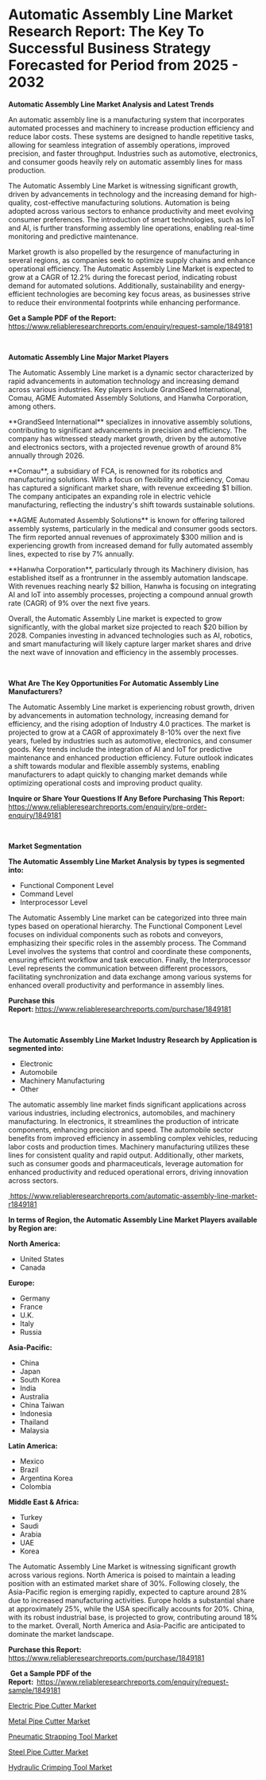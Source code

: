 <p><h1>Automatic Assembly Line Market Research Report: The Key To Successful Business Strategy Forecasted for Period from 2025 - 2032</h1></p><p><strong>Automatic Assembly Line Market Analysis and Latest Trends</strong></p>
<p><p>An automatic assembly line is a manufacturing system that incorporates automated processes and machinery to increase production efficiency and reduce labor costs. These systems are designed to handle repetitive tasks, allowing for seamless integration of assembly operations, improved precision, and faster throughput. Industries such as automotive, electronics, and consumer goods heavily rely on automatic assembly lines for mass production.</p><p>The Automatic Assembly Line Market is witnessing significant growth, driven by advancements in technology and the increasing demand for high-quality, cost-effective manufacturing solutions. Automation is being adopted across various sectors to enhance productivity and meet evolving consumer preferences. The introduction of smart technologies, such as IoT and AI, is further transforming assembly line operations, enabling real-time monitoring and predictive maintenance.</p><p>Market growth is also propelled by the resurgence of manufacturing in several regions, as companies seek to optimize supply chains and enhance operational efficiency. The Automatic Assembly Line Market is expected to grow at a CAGR of 12.2% during the forecast period, indicating robust demand for automated solutions. Additionally, sustainability and energy-efficient technologies are becoming key focus areas, as businesses strive to reduce their environmental footprints while enhancing performance.</p></p>
<p><strong>Get a Sample PDF of the Report:&nbsp;</strong> <a href="https://www.reliableresearchreports.com/enquiry/request-sample/1849181?utm_campaign=7&utm_medium=2&utm_source=Github&utm_content=ia&utm_term=22022025&utm_id=automatic-assembly-line">https://www.reliableresearchreports.com/enquiry/request-sample/1849181</a></p>
<p>&nbsp;</p>
<p><strong>Automatic Assembly Line Major Market Players</strong></p>
<p><p>The Automatic Assembly Line market is a dynamic sector characterized by rapid advancements in automation technology and increasing demand across various industries. Key players include GrandSeed International, Comau, AGME Automated Assembly Solutions, and Hanwha Corporation, among others.</p><p>**GrandSeed International** specializes in innovative assembly solutions, contributing to significant advancements in precision and efficiency. The company has witnessed steady market growth, driven by the automotive and electronics sectors, with a projected revenue growth of around 8% annually through 2026.</p><p>**Comau**, a subsidiary of FCA, is renowned for its robotics and manufacturing solutions. With a focus on flexibility and efficiency, Comau has captured a significant market share, with revenue exceeding $1 billion. The company anticipates an expanding role in electric vehicle manufacturing, reflecting the industry's shift towards sustainable solutions.</p><p>**AGME Automated Assembly Solutions** is known for offering tailored assembly systems, particularly in the medical and consumer goods sectors. The firm reported annual revenues of approximately $300 million and is experiencing growth from increased demand for fully automated assembly lines, expected to rise by 7% annually.</p><p>**Hanwha Corporation**, particularly through its Machinery division, has established itself as a frontrunner in the assembly automation landscape. With revenues reaching nearly $2 billion, Hanwha is focusing on integrating AI and IoT into assembly processes, projecting a compound annual growth rate (CAGR) of 9% over the next five years.</p><p>Overall, the Automatic Assembly Line market is expected to grow significantly, with the global market size projected to reach $20 billion by 2028. Companies investing in advanced technologies such as AI, robotics, and smart manufacturing will likely capture larger market shares and drive the next wave of innovation and efficiency in the assembly processes.</p></p>
<p>&nbsp;</p>
<p><strong>What Are The Key Opportunities For Automatic Assembly Line Manufacturers?</strong></p>
<p><p>The Automatic Assembly Line market is experiencing robust growth, driven by advancements in automation technology, increasing demand for efficiency, and the rising adoption of Industry 4.0 practices. The market is projected to grow at a CAGR of approximately 8-10% over the next five years, fueled by industries such as automotive, electronics, and consumer goods. Key trends include the integration of AI and IoT for predictive maintenance and enhanced production efficiency. Future outlook indicates a shift towards modular and flexible assembly systems, enabling manufacturers to adapt quickly to changing market demands while optimizing operational costs and improving product quality.</p></p>
<p><strong>Inquire or Share Your Questions If Any Before Purchasing This Report:</strong> <a href="https://www.reliableresearchreports.com/enquiry/pre-order-enquiry/1849181?utm_campaign=7&utm_medium=2&utm_source=Github&utm_content=ia&utm_term=22022025&utm_id=automatic-assembly-line">https://www.reliableresearchreports.com/enquiry/pre-order-enquiry/1849181</a></p>
<p>&nbsp;</p>
<p><strong>Market Segmentation</strong></p>
<p><strong>The Automatic Assembly Line Market Analysis by types is segmented into:</strong></p>
<p><ul><li>Functional Component Level</li><li>Command Level</li><li>Interprocessor Level</li></ul></p>
<p><p>The Automatic Assembly Line market can be categorized into three main types based on operational hierarchy. The Functional Component Level focuses on individual components such as robots and conveyors, emphasizing their specific roles in the assembly process. The Command Level involves the systems that control and coordinate these components, ensuring efficient workflow and task execution. Finally, the Interprocessor Level represents the communication between different processors, facilitating synchronization and data exchange among various systems for enhanced overall productivity and performance in assembly lines.</p></p>
<p><strong>Purchase this Report:&nbsp;</strong><a href="https://www.reliableresearchreports.com/purchase/1849181?utm_campaign=7&utm_medium=2&utm_source=Github&utm_content=ia&utm_term=22022025&utm_id=automatic-assembly-line">https://www.reliableresearchreports.com/purchase/1849181</a></p>
<p>&nbsp;</p>
<p><strong>The Automatic Assembly Line Market Industry Research by Application is segmented into:</strong></p>
<p><ul><li>Electronic</li><li>Automobile</li><li>Machinery Manufacturing</li><li>Other</li></ul></p>
<p><p>The automatic assembly line market finds significant applications across various industries, including electronics, automobiles, and machinery manufacturing. In electronics, it streamlines the production of intricate components, enhancing precision and speed. The automobile sector benefits from improved efficiency in assembling complex vehicles, reducing labor costs and production times. Machinery manufacturing utilizes these lines for consistent quality and rapid output. Additionally, other markets, such as consumer goods and pharmaceuticals, leverage automation for enhanced productivity and reduced operational errors, driving innovation across sectors.</p></p>
<p><a href="https://www.reliableresearchreports.com/automatic-assembly-line-market-r1849181?utm_campaign=7&utm_medium=2&utm_source=Github&utm_content=ia&utm_term=22022025&utm_id=automatic-assembly-line">&nbsp;https://www.reliableresearchreports.com/automatic-assembly-line-market-r1849181</a></p>
<p><strong>In terms of Region, the Automatic Assembly Line Market Players available by Region are:</strong></p>
<p>
    <p> <strong> North America: </strong>
        <ul>
            <li>United States</li>
            <li>Canada</li>
        </ul>
        </p> 
    <p> <strong> Europe: </strong>
        <ul>
            <li>Germany</li>
            <li>France</li>
            <li>U.K.</li>
            <li>Italy</li>
            <li>Russia</li>
        </ul>
        </p> 
    <p> <strong> Asia-Pacific: </strong>
        <ul>
            <li>China</li>
            <li>Japan</li>
            <li>South Korea</li>
            <li>India</li>
            <li>Australia</li>
            <li>China Taiwan</li>
            <li>Indonesia</li>
            <li>Thailand</li>
            <li>Malaysia</li>
        </ul>
        </p> 
    <p> <strong> Latin America: </strong>
        <ul>
            <li>Mexico</li>
            <li>Brazil</li>
            <li>Argentina Korea</li>
            <li>Colombia</li>
        </ul>
        </p> 
    <p> <strong> Middle East & Africa: </strong>
        <ul>
            <li>Turkey</li>
            <li>Saudi</li>
            <li>Arabia</li>
            <li>UAE</li>
            <li>Korea</li>
        </ul>
    </p>
    </p>
<p><p>The Automatic Assembly Line Market is witnessing significant growth across various regions. North America is poised to maintain a leading position with an estimated market share of 30%. Following closely, the Asia-Pacific region is emerging rapidly, expected to capture around 28% due to increased manufacturing activities. Europe holds a substantial share at approximately 25%, while the USA specifically accounts for 20%. China, with its robust industrial base, is projected to grow, contributing around 18% to the market. Overall, North America and Asia-Pacific are anticipated to dominate the market landscape.</p></p>
<p><strong>Purchase this Report: </strong><a href="https://www.reliableresearchreports.com/purchase/1849181?utm_campaign=7&utm_medium=2&utm_source=Github&utm_content=ia&utm_term=22022025&utm_id=automatic-assembly-line">https://www.reliableresearchreports.com/purchase/1849181</a></p>
<p>&nbsp;<strong>Get a Sample PDF of the Report:&nbsp;&nbsp;</strong><a href="https://www.reliableresearchreports.com/enquiry/request-sample/1849181?utm_campaign=7&utm_medium=2&utm_source=Github&utm_content=ia&utm_term=22022025&utm_id=automatic-assembly-line">https://www.reliableresearchreports.com/enquiry/request-sample/1849181</a></p>
<p><strong></strong></p>
<p><p><a href="https://github.com/iceknahomi/Market-Research-Report-List-1/blob/main/electric-pipe-cutter-market.md?utm_campaign=7&utm_medium=2&utm_source=Github&utm_content=ia&utm_term=22022025&utm_id=automatic-assembly-line">Electric Pipe Cutter Market</a></p><p><a href="https://github.com/rebheelder/Market-Research-Report-List-1/blob/main/metal-pipe-cutter-market.md?utm_campaign=7&utm_medium=2&utm_source=Github&utm_content=ia&utm_term=22022025&utm_id=automatic-assembly-line">Metal Pipe Cutter Market</a></p><p><a href="https://github.com/alanepetevi/Market-Research-Report-List-1/blob/main/pneumatic-strapping-tool-market.md?utm_campaign=7&utm_medium=2&utm_source=Github&utm_content=ia&utm_term=22022025&utm_id=automatic-assembly-line">Pneumatic Strapping Tool Market</a></p><p><a href="https://github.com/tjoensfibich/Market-Research-Report-List-1/blob/main/steel-pipe-cutter-market.md?utm_campaign=7&utm_medium=2&utm_source=Github&utm_content=ia&utm_term=22022025&utm_id=automatic-assembly-line">Steel Pipe Cutter Market</a></p><p><a href="https://github.com/loppibsr/Market-Research-Report-List-1/blob/main/hydraulic-crimping-tool-market.md?utm_campaign=7&utm_medium=2&utm_source=Github&utm_content=ia&utm_term=22022025&utm_id=automatic-assembly-line">Hydraulic Crimping Tool Market</a></p></p>